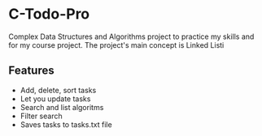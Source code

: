 # C-Todo-Pro
Complex Data Structures and Algorithms project to practice my skills and for my course project. The project's main concept is Linked Listi

## Features

- Add, delete, sort tasks
- Let you update tasks
- Search and list algoritms
- Filter search
- Saves tasks to tasks.txt file
